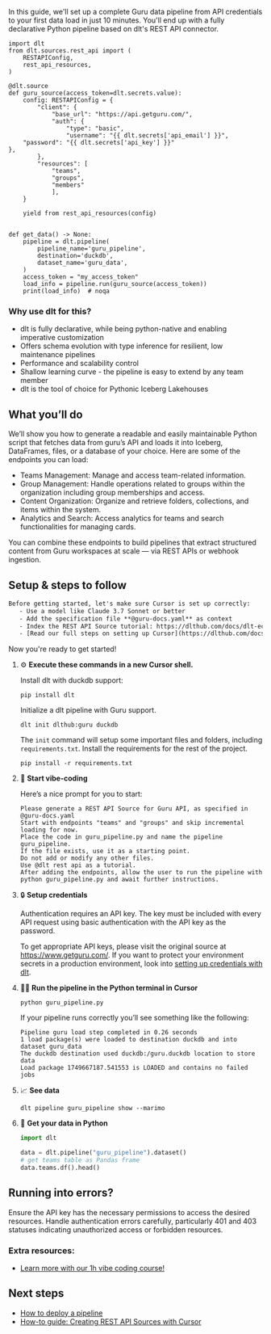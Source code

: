 In this guide, we'll set up a complete Guru data pipeline from API credentials to your first data load in just 10 minutes. You'll end up with a fully declarative Python pipeline based on dlt's REST API connector.

```python-outcome
import dlt
from dlt.sources.rest_api import (
    RESTAPIConfig,
    rest_api_resources,
)

@dlt.source
def guru_source(access_token=dlt.secrets.value):
    config: RESTAPIConfig = {
        "client": {
            "base_url": "https://api.getguru.com/",
            "auth": {
                "type": "basic",
                "username": "{{ dlt.secrets['api_email'] }}",
    "password": "{{ dlt.secrets['api_key'] }}"
},
        },
        "resources": [
            "teams",
            "groups",
            "members"
            ],
    }

    yield from rest_api_resources(config)


def get_data() -> None:
    pipeline = dlt.pipeline(
        pipeline_name='guru_pipeline',
        destination='duckdb',
        dataset_name='guru_data', 
    )
    access_token = "my_access_token"
    load_info = pipeline.run(guru_source(access_token))
    print(load_info)  # noqa
```

### Why use dlt for this?

- dlt is fully declarative, while being python-native and enabling imperative customization
- Offers schema evolution with type inference for resilient, low maintenance pipelines
- Performance and scalability control
- Shallow learning curve - the pipeline is easy to extend by any team member
- dlt is the tool of choice for Pythonic Iceberg Lakehouses

## What you’ll do

We’ll show you how to generate a readable and easily maintainable Python script that fetches data from guru’s API and loads it into Iceberg, DataFrames, files, or a database of your choice. Here are some of the endpoints you can load:

- Teams Management: Manage and access team-related information.
- Group Management: Handle operations related to groups within the organization including group memberships and access.
- Content Organization: Organize and retrieve folders, collections, and items within the system.
- Analytics and Search: Access analytics for teams and search functionalities for managing cards.

You can combine these endpoints to build pipelines that extract structured content from Guru workspaces at scale — via REST APIs or webhook ingestion.

## Setup & steps to follow

```default
Before getting started, let's make sure Cursor is set up correctly:
   - Use a model like Claude 3.7 Sonnet or better
   - Add the specification file **@guru-docs.yaml** as context
   - Index the REST API Source tutorial: https://dlthub.com/docs/dlt-ecosystem/verified-sources/rest_api/ and add it to context as **@dlt rest api**
   - [Read our full steps on setting up Cursor](https://dlthub.com/docs/dlt-ecosystem/llm-tooling/cursor-restapi#23-configuring-cursor-with-documentation)
```

Now you're ready to get started! 

1. ⚙️ **Execute these commands in a new Cursor shell.**
    
    Install dlt with duckdb support:
    ```shell
    pip install dlt
    ```

    Initialize a dlt pipeline with Guru support.
    ```shell
    dlt init dlthub:guru duckdb
    ```

    The `init` command will setup some important files and folders, including `requirements.txt`. Install the requirements for the rest of the project.
    ```shell
    pip install -r requirements.txt
    ```
    
2. 🤠 **Start vibe-coding**
    
    Here’s a nice prompt for you to start: 
    
    ```prompt
    Please generate a REST API Source for Guru API, as specified in @guru-docs.yaml 
    Start with endpoints "teams" and "groups" and skip incremental loading for now. 
    Place the code in guru_pipeline.py and name the pipeline guru_pipeline. 
    If the file exists, use it as a starting point. 
    Do not add or modify any other files. 
    Use @dlt rest api as a tutorial. 
    After adding the endpoints, allow the user to run the pipeline with python guru_pipeline.py and await further instructions.
    ```

    
3. 🔒 **Setup credentials** 
    
    Authentication requires an API key. The key must be included with every API request using basic authentication with the API key as the password.
    
    To get appropriate API keys, please visit the original source at https://www.getguru.com/.
    If you want to protect your environment secrets in a production environment, look into [setting up credentials with dlt](https://dlthub.com/docs/walkthroughs/add_credentials).
    
4. 🏃‍♀️ **Run the pipeline in the Python terminal in Cursor**
    
    ```shell
    python guru_pipeline.py
    ```
    
    If your pipeline runs correctly you’ll see something like the following:
    
    ```shell
    Pipeline guru load step completed in 0.26 seconds
    1 load package(s) were loaded to destination duckdb and into dataset guru_data
    The duckdb destination used duckdb:/guru.duckdb location to store data
    Load package 1749667187.541553 is LOADED and contains no failed jobs
    ```
    
5. 📈 **See data**
    
    ```shell
    dlt pipeline guru_pipeline show --marimo
    ```
    
6. 🐍 **Get your data in Python**
    
    ```python
    import dlt

   data = dlt.pipeline("guru_pipeline").dataset()
   # get teams table as Pandas frame
   data.teams.df().head()
    ```

## Running into errors?

Ensure the API key has the necessary permissions to access the desired resources. Handle authentication errors carefully, particularly 401 and 403 statuses indicating unauthorized access or forbidden resources.

### Extra resources:

- [Learn more with our 1h vibe coding course!](https://www.youtube.com/watch?v=GGid70rnJuM)

## Next steps

- [How to deploy a pipeline](https://dlthub.com/docs/walkthroughs/deploy-a-pipeline)
- [How-to guide: Creating REST API Sources with Cursor](https://dlthub.com/docs/dlt-ecosystem/llm-tooling/cursor-restapi)